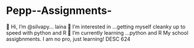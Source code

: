 # Pepp--Assignments-
👋 Hi, I’m @silvapy... laina
👀 I’m interested in ...getting myself cleanky up to speed with python and R
🌱 I’m currently learning ...python and R
My school assigbnments. I am no pro, just learning!
DESC 624

